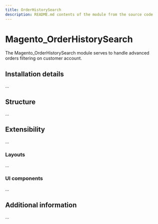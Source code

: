 ```yaml
---
title: OrderHistorySearch
description: README.md contents of the module from the source code
---
```


# Magento_OrderHistorySearch

The Magento_OrderHistorySearch module serves to handle advanced orders filtering on customer account.

## Installation details

...

## Structure

...

## Extensibility

...

### Layouts

...

### UI components

...

## Additional information

...

